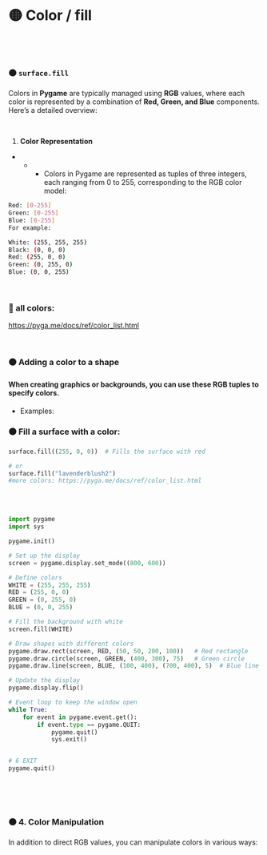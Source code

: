 
# 🟡 Color / fill

<br>
<br>

### 🟠 `surface.fill`

Colors in **Pygame** are typically managed using **RGB** values, where each color is represented by a combination of **Red, Green, and Blue** components. Here’s a detailed overview:


<br>

1. **Color Representation**
- - - Colors in Pygame are represented as tuples of three integers, each ranging from 0 to 255, corresponding to the RGB color model:


```bash
Red: [0-255]
Green: [0-255]
Blue: [0-255]
For example:

White: (255, 255, 255)
Black: (0, 0, 0)
Red: (255, 0, 0)
Green: (0, 255, 0)
Blue: (0, 0, 255)
```
<br>

### 🌈 all colors:

https://pyga.me/docs/ref/color_list.html


<br>

### 🟤 Adding a color to a shape

#### When creating graphics or backgrounds, you can use these RGB tuples to specify colors.

- Examples:

### 🟤 Fill a surface with a color:

```python
surface.fill((255, 0, 0))  # Fills the surface with red

# or
surface.fill("lavenderblush2")
#more colors: https://pyga.me/docs/ref/color_list.html
```
<br>
<br>


```python
import pygame
import sys

pygame.init()

# Set up the display
screen = pygame.display.set_mode((800, 600))

# Define colors
WHITE = (255, 255, 255)
RED = (255, 0, 0)
GREEN = (0, 255, 0)
BLUE = (0, 0, 255)

# Fill the background with white
screen.fill(WHITE)

# Draw shapes with different colors
pygame.draw.rect(screen, RED, (50, 50, 200, 100))   # Red rectangle
pygame.draw.circle(screen, GREEN, (400, 300), 75)   # Green circle
pygame.draw.line(screen, BLUE, (100, 400), (700, 400), 5)  # Blue line

# Update the display
pygame.display.flip()

# Event loop to keep the window open
while True:
    for event in pygame.event.get():
        if event.type == pygame.QUIT:
            pygame.quit()
            sys.exit()


# 6 EXIT
pygame.quit()
```

<br>
<br>
<br>



### 🟠 4. Color Manipulation

In addition to direct RGB values, you can manipulate colors in various ways:
